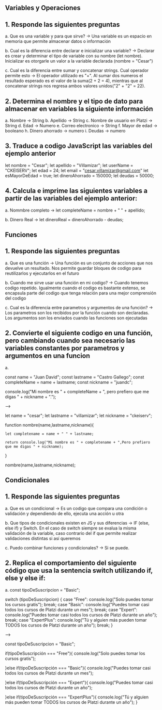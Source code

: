 ## Variables y Operaciones

## 1. Responde las siguientes preguntas

a. Que es una variable y para que sirve? -> Una variable es un espacio en memoria que permite almacenar datos o información

b. Cual es la diferencia entre declarar e inicializar una variable? -> Declarar es crear y determinar el tipo de variable con su nombre (let nombre). Inicializar es otorgarle un valor a la variable declarada (nombre = "Cesar")

c. Cual es la diferencia entre sumar y concatenar strings. Cual operador permite esto -> El operador utilizado es "+". Al sumar dos numeros el resultado esperado es el valor de la suma(2 + 2 = 4), mientras que al concatenar strings nos regresa ambos valores unidos("2" + "2" = 22).

## 2. Determina el nombre y el tipo de dato para almacenar en variables la siguiente información

a. Nombre -> String
b. Apellido -> String
c. Nombre de usuario en Platzi -> String
d. Edad -> Numero
e. Correo electronico -> String
f. Mayor de edad -> booleano
h. Dinero ahorrado -> numero
i. Deudas -> numero

## 3. Traduce a codigo JavaScript las variables del ejemplo anterior

let nombre = "Cesar";
let apellido = "Villamizar";
let userName = "CKEISERV";
let edad = 24;
let email = "cesar.villamizar@gmail.com"
let esMayorDeEdad = true;
let dineroAhorrado = 150000;
let deudas = 50000;

## 4. Calcula e imprime las siguientes variables a partir de las variables del ejemplo anterior:

a. Nommbre completo ->
let completeName = nombre + " " + apellido;

b. Dinero Real ->
let dineroReal = dineroAhorrado - deudas;

## Funciones

## 1. Responde las siguientes preguntas

a. Que es una función -> Una función es un conjunto de acciones que nos devuelve un resultado. Nos permite guardar bloques de codigo para reutilizarlos y ejecutarlos en el futuro

b. Cuando me sirve usar una función en mi codigo? -> Cuando tenemos codigo repetido. Igualmente cuando el codigo es bastante extenso, se encapsula parte del codigo que tenga relación para una mejor comprensión del codigo

c. Cual es la diferencia entre parametros y argumentos de una función? -> Los parametros son los recibidos por la función cuando son declaradas. Los argumentos son los enviados cuando las funciones son ejecutadas

## 2. Convierte el siguiente codigo en una función, pero cambiando cuando sea necesario las variables constantes por parametros y argumentos en una funcion

a.

const name = "Juan David";
const lastname = "Castro Gallego";
const completeName = name + lastname;
const nickname = "juandc";

console.log("Mi nombre es " + completeName + ", pero prefiero que me digas " + nickname + ".");

-->

let name = "cesar";
let lastname = "villamizar";
let nickname = "ckeiserv";

function nombre(name,lastname,nickname){

    let completename = name + " " + lastname;

    return console.log("Mi nombre es " + completename + ",Pero prefiero que me digas " + nickname);

}

nombre(name,lastname,nickname);

## Condicionales

## 1. Responde las siguientes preguntas

a. Que es un condicional -> Es un codigo que compara una condición o validación y dependiendo de ello, ejecuta una acción u otra

b. Que tipos de condicionales existen en JS y sus diferencias -> IF (else, else if) y Switch. En el caso de switch siempre se evalua la misma validación de la variable, caso contrario del if que permite realizar validaciones distintas si así queremos

c. Puedo combinar funciones y condicionales? -> Si se puede.

## 2. Replica el comportamiento del siguiente código que usa la sentencia switch utilizando if, else y else if:

a. const tipoDeSuscripcion = "Basic";

switch (tipoDeSuscripcion) {
case "Free":
console.log("Solo puedes tomar los cursos gratis");
break;
case "Basic":
console.log("Puedes tomar casi todos los cursos de Platzi durante un mes");
break;
case "Expert":
console.log("Puedes tomar casi todos los cursos de Platzi durante un año");
break;
case "ExpertPlus":
console.log("Tú y alguien más pueden tomar TODOS los cursos de Platzi durante un año");
break;
}

-->

const tipoDeSuscripcion = "Basic";

if(tipoDeSuscripción === "Free"){
console.log("Solo puedes tomar los cursos gratis");

}else if(tipoDeSuscripción === "Basic"){
console.log("Puedes tomar casi todos los cursos de Platzi durante un mes");

}else if(tipoDeSuscripción === "Expert"){
console.log("Puedes tomar casi todos los cursos de Platzi durante un año");

}else if(tipoDeSuscripción === "ExpertPlus"){
console.log("Tú y alguien más pueden tomar TODOS los cursos de Platzi durante un año");
}
